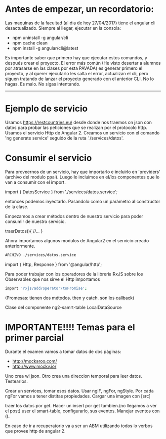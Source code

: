 # Antes de empezar, un recordatorio:
Las maquinas de la facultad (al dia de hoy 27/04/2017) tiene el angular cli desactualizado.
Siempre al llegar, ejecutar en la consola:
- npm uninstall -g angular/cli
- npm cache clean
- npm install -g angular/cli@latest

Es importante saber que primero hay que ejecutar estos comandos, y después crear el proyecto.
El error más común (He visto desertar a alumnos por atrasarse en las clases por esta PAVADA) es generar primero el proyecto, y al querer ejecutarlo les salta el error, actualizan el cli, pero siguen tratando de lanzar el proyecto generado con el anterior CLI.
No lo hagas.
Es malo.
No sigas intentando.
***
# Ejemplo de servicio
Usamos https://restcountries.eu/ desde donde nos traemos on json con datos para probar las peticiones que se realizan por el protocolo http.
Usamos el servicio Http de Angular 2.
Creamos un servicio con el comando 'ng generate service' seguido de la ruta './services/datos'.

# Consumir el servicio
Para proveernos de un servicio, hay que importarlo e incluirlo en 'providers' (archivo del modulo ppal).
Luego lo incluimos en el/los componentes que lo van a consumir con el import.

import { DatosService } from './services/datos.service';

entonces podemos inyectarlo. Pasandolo como un parámetro al constructor de la clase.


Empezamos a crear métodos dentro de nuestro servicio para poder consumir de nuestro servicio.

traerDatos(){
    //...
} 

Ahora importamos algunos modulos de Angular2 en el servicio creado anteriormente.
```sh
ARCHIVO ./services/datos.service
```
import { Http, Response } from '@angular/http';


Para poder trabajar con los operadores de la libreria RxJS sobre los Observables que nos
sirve el Http importamos

```sh
import 'rxjs/add/operator/toPromise';
```

(Promesas: tienen dos métodos. then y catch. son los callback)

Clase del componente ng2-samrt-table
LocalDataSource

# IMPORTANTE!!!! Temas para el primer parcial
 Durante el examen vamos a tomar datos de dos páginas:
 - http://mockaroo.com/
 - http://www.mocky.io/

 Uno crea wl json.
 Otro crea una direccion temporal para leer datos.
 Testearlos.

 Crear un services, tomar esos datos.
 Usar ngIF, ngFor, ngStyle.
 Por cada ngFor vamos a tener distitas propiedades.
 Cargar una imagen con [src]

 traer los datos por get.
 Hacer un insert por get tambien.(no llegamos a ver el post)
 user el smart-table, configurarlo, sus eventos.
 Manejar eventos con ().

 En caso de ir a recuperatorio va a ser un ABM utilizando todos lo verbos que provee http de angular 2.